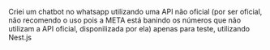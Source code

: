Criei um chatbot no whatsapp utilizando uma API não oficial (por ser oficial, não recomendo o uso pois a META está banindo os números que não utilizam a API oficial, disponilizada por ela) apenas para teste, utilizando Nest.js
